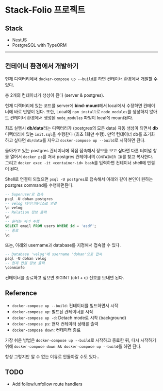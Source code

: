 # Stack-Folio 프로젝트

## Stack

- NestJS
- PostgreSQL with TypeORM

---

## 컨테이너 환경에서 개발하기

현재 디렉터리에서 `docker-compose up --build`를 하면 컨테이너 환경에서 개발할 수 있다.

총 2개의 컨테이너가 생성이 된다 (server & postgres).

현재 디렉터리에 있는 코드를 server에 **bind-mount**해서 local에서 수정하면 컨테이너에 바로 반영이 된다. 또한, Local에 `npm install`로 `node_modules`를 생성하지 않아도 컨테이너 환경에서 생성된 `node_modules` 파일이 local에 mount된다.

최초 실행시 **db/data**라는 디렉터리가 (postgres의 모든 data) 자동 생성이 되면서 **db** 디렉터리에 있는 `init.sql`을 수행한다 (최초 1회만 수행). 만약 컨테이너 db를 초기화하고 싶다면 `db/data`를 지우고 `docker-compose up --build`로 시작하면 된다.

돌아가고 있는 postgres 컨테이너에 직접 접속해서 정보를 보고 싶다면 다른 터미널 창을 열어서 `docker ps`를 쳐서 postgres 컨테이너의 `CONTAINER ID`를 찾고 복사한다. 그리고 `docker exec -it <container-id> bash`를 입력하면 컨테이너 shell에 연결이 된다.

Shell로 연결이 되었으면 `psql -U postgres`로 접속해서 아래와 같이 본인이 원하는 postgres command를 수행하면된다.

```sql
-- Superuser로 접속
psql -U dohan postgres
-- velog 데이터베이스로 연결
\c velog
-- Relation 정보 출력
\d
-- 원하는 쿼리 수행
SELECT email FROM users WHERE id = 'asdf';
-- 종료
\q
```

또는, 아래와 username과 database를 지정해서 접속할 수 있다.

```sql
-- Database 'velog'에 username 'dohan'으로 접속
psql -U dohan velog
-- 현재 연결 정보 출력
\conninfo
```

컨테이너를 종료하고 싶으면 SIGINT (ctrl + c) 신호를 보내면 된다.

## Reference

- `docker-compose up --build`: 컨테이터를 빌드하면서 시작
- `docker-compose up`: 빌드된 컨테이너를 시작
- `docker-compose up -d`: Detach mode로 시작 (background)
- `docker-compose ps`: 현재 컨테이터 상태를 출력
- `docker-compose down`: 컨테이터 종료

가장 쉬운 방법은 `docker-compose up --build`로 시작하고 종료한 뒤, 다시 시작하기 위해 `docker-compose down && docker-compose up --build`를 하면 된다.

항상 그렇지만 알 수 없는 이유로 안돌아갈 수도 있다..

## TODO

- Add follow/unfollow route handlers
